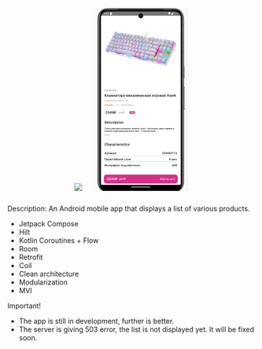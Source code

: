 <div id="header" align="center">
  <img src="Screenshot 2024-03-31 233420.png" align="start"
width="200"
    hspace="10" vspace="10">
  <img src="screenshots/item_details_screen.png" align="start"
width="192"
    hspace="10" vspace="10">
</div>

Description: An Android mobile app that displays a list of various products.

- Jetpack Compose
- Hilt
- Kotlin Coroutines + Flow
- Room
- Retrofit
- Coil
- Clean architecture
- Modularization
- MVI

Important!
* The app is still in development, further is better.
* The server is giving 503 error, the list is not displayed yet. It will be fixed soon.
